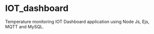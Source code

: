 # IOT_dashboard
Temperature monitoring IOT Dashboard application using Node Js, Ejs, MQTT and MySQL.
